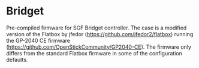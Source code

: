 # Bridget
Pre-compiled firmware for SGF Bridget controller. The case is a modified version of the Flatbox by jfedor (https://github.com/jfedor2/flatbox) running the GP-2040 CE firmware (https://github.com/OpenStickCommunity/GP2040-CE).  The firmware only differs from the standard Flatbox firmware in some of the configuration defaults.
